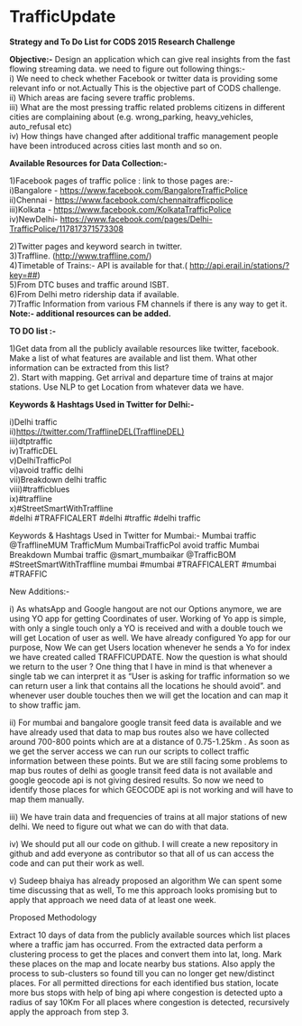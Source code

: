 TrafficUpdate
=============
<b>Strategy and To Do List for CODS 2015 Research Challenge</b>


<b>Objective:-</b> Design an application which can give real insights from the fast flowing streaming data. we need to figure out following things:-<br/>
i)  We need to check whether Facebook or twitter data is providing some relevant info or not.Actually This is the objective part of CODS challenge.<br/>
ii) Which areas are facing severe traffic problems.<br/>
iii) What are the most pressing traffic related problems citizens in different cities are complaining about (e.g. wrong_parking, heavy_vehicles, auto_refusal etc)<br/>
iv) How things have changed after additional traffic management people have been introduced across cities last month and so on.<br/>

<b>Available Resources for Data Collection:- </b>

1)Facebook pages of traffic police : link to those pages are:-<br/>
i)Bangalore - https://www.facebook.com/BangaloreTrafficPolice<br/>
ii)Chennai - https://www.facebook.com/chennaitrafficpolice<br/>
iii)Kolkata - https://www.facebook.com/KolkataTrafficPolice<br/>
iv)NewDelhi- https://www.facebook.com/pages/Delhi-TrafficPolice/117817371573308 <br/>


2)Twitter pages and keyword search in twitter.<br/>
3)Traffline. (http://www.traffline.com/)<br/>
4)Timetable of Trains:- API is available for that.( http://api.erail.in/stations/?key=##)<br/>
5)From DTC buses and traffic around ISBT.<br/>
6)From Delhi metro ridership data if available.<br/>
7)Traffic Information from various FM channels if there is any way to get it.<br/>
<b>Note:- additional resources can be added.</b><br/>



<b>TO DO list :-</b>

1)Get data from all the publicly available resources like twitter, facebook.
Make a list of what features are available and list them.
What other information can be extracted from this list?<br/>
2). Start with mapping.
Get arrival and departure time of trains at major stations.
Use NLP to get Location from whatever data we have.<br/>

<b>Keywords & Hashtags Used in Twitter for Delhi:-</b>

i)Delhi traffic<br/> 
ii)https://twitter.com/TrafflineDEL(TrafflineDEL)<br/> 
iii)dtptraffic<br/>
iv)TrafficDEL<br/>
v)DelhiTrafficPol<br/>
vi)avoid traffic delhi<br/>
vii)Breakdown delhi traffic<br/>
viii)#trafficblues</br>
ix)#traffline</br>
x)#StreetSmartWithTraffline</br>
#delhi #TRAFFICALERT
#delhi #traffic
#delhi traffic

Keywords & Hashtags Used in Twitter for Mumbai:-
Mumbai traffic
@TrafflineMUM
TrafficMum
MumbaiTrafficPol
avoid traffic Mumbai
Breakdown Mumbai traffic
@smart_mumbaikar
@TrafficBOM
#StreetSmartWithTraffline mumbai
#mumbai #TRAFFICALERT 
#mumbai #TRAFFIC



New Additions:-

i) As whatsApp and Google hangout are not our Options anymore, we are using YO app for getting Coordinates of user. Working of Yo app is simple, with only a single touch only a YO is received and with a double touch we will get Location of user as well.
We have already configured Yo app for our purpose, Now We can get Users location whenever he sends a Yo for index we have created called TRAFFICUPDATE.
Now the question is what should we return to the user ?
One thing that I have in mind is that whenever a single tab we can interpret it as “User is asking for traffic information so we can return user a link that contains all the locations he should avoid”.
and whenever user double touches then we will get the location and can map it to show traffic jam.

ii) For mumbai and bangalore google transit feed data is available and we have already used that data to map bus routes also we have collected around 700-800 points which are at a distance of 0.75-1.25km . As soon as we get the server access we can run our scripts to collect traffic information between these points. But we are still facing some problems to map bus routes of delhi as google transit feed data is not available and google geocode api is not giving desired results.  So now we need to identify those places for which GEOCODE api is not working and will have to map them manually.

iii)  We have train data and frequencies of trains at all major stations of new delhi. We need to figure out what we can do with that data.

iv) We should put all our code on github. I will create a new repository in github and add everyone as contributor so that all of us can access the code and can put their work as well.

v) Sudeep bhaiya has already proposed an algorithm We can spent some time discussing  that 
as well, To me this approach looks promising but to apply that approach we need data of at least one week.


Proposed Methodology

Extract 10 days of data from the publicly available sources which list places where a traffic jam has occurred. 
From the extracted data perform a clustering process to get the places and convert them into lat, long. Mark these places on the map and locate nearby bus stations. Also apply the process to sub-clusters so found till you can no longer get new/distinct places.
For all permitted directions for each identified bus station, locate more bus stops with help of bing api where congestion is detected upto a radius of say 10Km
For all places where congestion is detected, recursively apply the approach from step 3.
